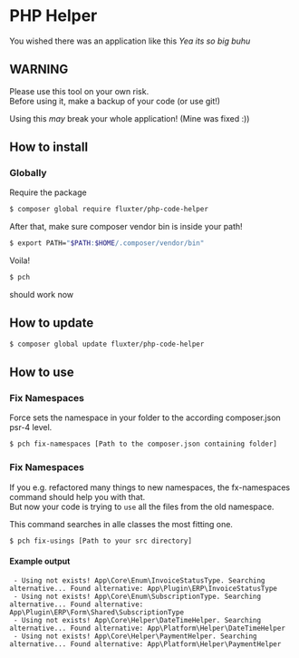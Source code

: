 # PHP Helper
You wished there was an application like this *Yea its so big buhu*
## WARNING
Please use this tool on your own risk.  
Before using it, make a backup of your code (or use git!)

Using this *may* break your whole application! (Mine was fixed :))

## How to install
### Globally
Require the package 
```bash
$ composer global require fluxter/php-code-helper
```

After that, make sure composer vendor bin is inside your path!
```bash
$ export PATH="$PATH:$HOME/.composer/vendor/bin"
```

Voila!
```bash
$ pch
```
should work now

## How to update
```bash
$ composer global update fluxter/php-code-helper
```
## How to use
### Fix Namespaces
Force sets the namespace in your folder to the according composer.json psr-4 level. 
```bash
$ pch fix-namespaces [Path to the composer.json containing folder]
```
### Fix Namespaces
If you e.g. refactored many things to new namespaces, the fx-namespaces command should help you with that.   
But now your code is trying to `use` all the files from the old namespace.

This command searches in alle classes the most fitting one.
```bash
$ pch fix-usings [Path to your src directory]
```

#### Example output
```
 - Using not exists! App\Core\Enum\InvoiceStatusType. Searching alternative... Found alternative: App\Plugin\ERP\InvoiceStatusType
 - Using not exists! App\Core\Enum\SubscriptionType. Searching alternative... Found alternative: App\Plugin\ERP\Form\Shared\SubscriptionType
 - Using not exists! App\Core\Helper\DateTimeHelper. Searching alternative... Found alternative: App\Platform\Helper\DateTimeHelper
 - Using not exists! App\Core\Helper\PaymentHelper. Searching alternative... Found alternative: App\Platform\Helper\PaymentHelper
```
